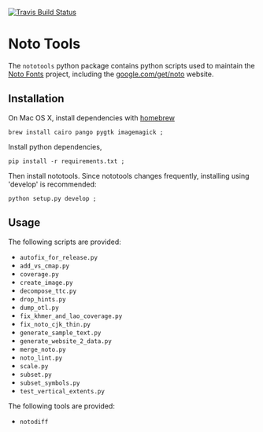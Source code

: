 [![Travis Build Status](https://travis-ci.org/googlei18n/nototools.svg)](https://travis-ci.org/googlei18n/nototools)

# Noto Tools

The `nototools` python package contains python scripts used to maintain the [Noto Fonts](https://github.com/googlei18n/noto-fonts/) project, including the [google.com/get/noto](https://www.google.com/get/noto) website.

## Installation

On Mac OS X, install dependencies with [homebrew](https://brew.sh)

    brew install cairo pango pygtk imagemagick ;

Install python dependencies,

    pip install -r requirements.txt ;

Then install nototools.  Since nototools changes frequently, installing using 'develop' is recommended:

    python setup.py develop ;

## Usage

The following scripts are provided:

* `autofix_for_release.py`
* `add_vs_cmap.py`
* `coverage.py`
* `create_image.py`
* `decompose_ttc.py`
* `drop_hints.py`
* `dump_otl.py`
* `fix_khmer_and_lao_coverage.py`
* `fix_noto_cjk_thin.py`
* `generate_sample_text.py`
* `generate_website_2_data.py`
* `merge_noto.py`
* `noto_lint.py`
* `scale.py`
* `subset.py`
* `subset_symbols.py`
* `test_vertical_extents.py`

The following tools are provided:

* `notodiff`
